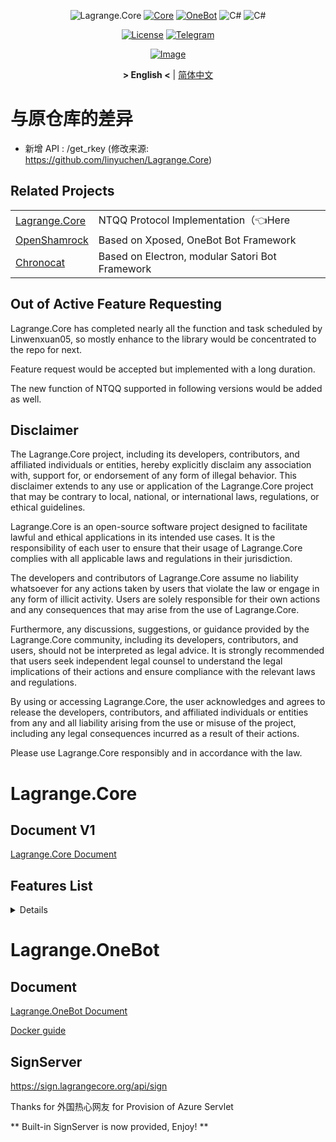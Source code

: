 <div align="center">

![Lagrange.Core](https://socialify.git.ci/KonataDev/Lagrange.Core/image?description=1&descriptionEditable=An%20Implementation%20of%20NTQQ%20Protocol%2C%20with%20Pure%20C%23%2CDerived%20from%20Konata.Core&font=Jost&forks=1&issues=1&logo=https%3A%2F%2Fstatic.live.moe%2Flagrange.jpg&name=1&pattern=Diagonal%20Stripes&pulls=1&stargazers=1&theme=Auto)
[![Core](https://img.shields.io/badge/Lagrange-Core-blue)](https://github.com/LagrangeDev/Lagrange.Core/pkgs/nuget/Lagrange.Core)
[![OneBot](https://img.shields.io/badge/Lagrange-OneBot-blue)](https://lagrangedev.github.io/Lagrange.Doc/Lagrange.OneBot/)
![C#](https://img.shields.io/badge/Core-%20.NET_6-blue)
![C#](https://img.shields.io/badge/OneBot-%20.NET_7-blue)

[![License](https://img.shields.io/static/v1?label=LICENSE&message=GPL-3.0&color=lightrey)](/LICENSE)
[![Telegram](https://img.shields.io/badge/Chat-Telegram-27A7E7)](https://t.me/+6HNTeJO0JqtlNmRl)

[![Image](https://trendshift.io/api/badge/repositories/3486)](https://trendshift.io/repositories/3486)

**&gt; English &lt;** | [简体中文](README_zh.md)

</div>

# 与原仓库的差异

* 新增 API : /get_rkey (修改来源: https://github.com/linyuchen/Lagrange.Core)

## Related Projects

<table>
<tr>
  <td><a href="https://github.com/LagrangeDev/Lagrange.Core">Lagrange.Core</a></td>
  <td>NTQQ Protocol Implementation（👈Here</td>
</tr>
<tr>
  <td><a href="https://github.com/whitechi73/OpenShamrock">OpenShamrock</a></td>
  <td>Based on Xposed, OneBot Bot Framework</td>
</tr>
<tr>
  <td><a href="https://github.com/chrononeko/chronocat">Chronocat</a></td>
  <td>Based on Electron, modular Satori Bot Framework</td>
</tr>
</table>

## Out of Active Feature Requesting

Lagrange.Core has completed nearly all the function and task scheduled by Linwenxuan05, so mostly enhance to the library would be concentrated to the repo for next.

Feature request would be accepted but implemented with a long duration.

The new function of NTQQ supported in following versions would be added as well.

## Disclaimer

The Lagrange.Core project, including its developers, contributors, and affiliated individuals or entities, hereby explicitly disclaim any association with, support for, or endorsement of any form of illegal behavior. This disclaimer extends to any use or application of the Lagrange.Core project that may be contrary to local, national, or international laws, regulations, or ethical guidelines.

Lagrange.Core is an open-source software project designed to facilitate lawful and ethical applications in its intended use cases. It is the responsibility of each user to ensure that their usage of Lagrange.Core complies with all applicable laws and regulations in their jurisdiction.

The developers and contributors of Lagrange.Core assume no liability whatsoever for any actions taken by users that violate the law or engage in any form of illicit activity. Users are solely responsible for their own actions and any consequences that may arise from the use of Lagrange.Core.

Furthermore, any discussions, suggestions, or guidance provided by the Lagrange.Core community, including its developers, contributors, and users, should not be interpreted as legal advice. It is strongly recommended that users seek independent legal counsel to understand the legal implications of their actions and ensure compliance with the relevant laws and regulations.

By using or accessing Lagrange.Core, the user acknowledges and agrees to release the developers, contributors, and affiliated individuals or entities from any and all liability arising from the use or misuse of the project, including any legal consequences incurred as a result of their actions.

Please use Lagrange.Core responsibly and in accordance with the law.

# Lagrange.Core

## Document V1

[Lagrange.Core Document](https://lagrangedev.github.io/Lagrange.Doc/v1/Lagrange.Core/)

## Features List

<Details>

| Protocol | Support | Login                     | Support | Messages  | Support | Operations        | Support | Events              | Support |
| -------- | :-----: | ------------------------- | :-----: | :-------- | :-----: | :---------------- | :-----: | :------------------ | :-----: |
| Windows  |   🟢    | QrCode                    |   🟢    | Images    |   🟢    | Poke              |   🟢    | Captcha             |   🟢    |
| macOS    |   🟢    | Password                  |   🔴    | Text / At |   🟢    | Recall            |   🟢    | BotOnline           |   🟢    |
| Linux    |   🟢    | EasyLogin                 |   🟢    | Records   |   🟢    | Leave Group       |   🟢    | BotOffline          |   🟢    |
|          |         | UnusalDevice<br/>Password |   🔴    | QFace     |   🟢    | Set Special Title |   🟢    | Message             |   🟢    |
|          |         | UnusalDevice<br/>Easy     |   🟢    | Json      |   🟢    | Kick Member       |   🟢    | Poke                |   🟢    |
|          |         | NewDeviceVerify           |   🔴    | Xml       |   🟢    | Mute Member       |   🟢    | MessageRecall       |   🟢    |
|          |         |                           |         | Forward   |   🟢    | Set Admin         |   🟢    | GroupMemberDecrease |   🟢    |
|          |         |                           |         | Video     |   🟢    | Friend Request    |   🟢    | GroupMemberIncrease |   🟢    |
|          |         |                           |         | Reply     |   🟢    | Group Request     |   🟢    | GroupPromoteAdmin   |   🟢    |
|          |         |                           |         | File      |   🟢    | ~~Voice Call~~    |   🔴    | GroupInvite         |   🟢    |
|          |         |                           |         | Poke      |   🟢    | Client Key        |   🟢    | GroupRequestJoin    |   🟢    |
|          |         |                           |         | LightApp  |   🟢    | Cookies           |   🟢    | FriendRequest       |   🟢    |
|          |         |                           |         |           |         | Send Message      |   🟢    | ~~FriendTyping~~    |   🔴    |
|          |         |                           |         |           |         |                   |         | ~~FriendVoiceCall~~ |   🔴    |

</Details>

# Lagrange.OneBot

## Document

[Lagrange.OneBot Document](https://lagrangedev.github.io/Lagrange.Doc/v1/Lagrange.OneBot/)

[Docker guide](Docker.md)

## SignServer

https://sign.lagrangecore.org/api/sign

Thanks for 外国热心网友 for Provision of Azure Servlet

** Built-in SignServer is now provided, Enjoy! **
